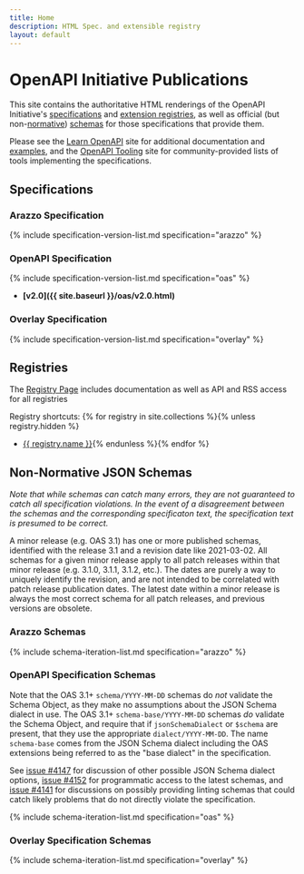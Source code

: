 ```yaml
---
title: Home
description: HTML Spec. and extensible registry
layout: default
---
```


# OpenAPI Initiative Publications

This site contains the authoritative HTML renderings of the OpenAPI Initiative's [specifications](#specifications) and [extension registries](#registries), as well as official (but non-[normative](https://en.wikipedia.org/wiki/Normativity#Standards_documents)) [schemas](#non-normative-json-schemas) for those specifications that provide them.

Please see the [Learn OpenAPI](https://learn.openapis.org) site for additional documentation and [examples](https://learn.openapis.org/examples/), and the [OpenAPI Tooling](https://tools.openapis.org/) site for community-provided lists of tools implementing the specifications.

## Specifications

### Arazzo Specification

{% include specification-version-list.md specification="arazzo" %}

### OpenAPI Specification

{% include specification-version-list.md specification="oas" %}
* **[v2.0]({{ site.baseurl }}/oas/v2.0.html)**

### Overlay Specification

{% include specification-version-list.md specification="overlay" %}

## Registries

The [Registry Page](./registry/index.html) includes documentation as well as API and RSS access for all registries

Registry shortcuts:
{% for registry in site.collections %}{% unless registry.hidden %}
* <a href="registry/{{ registry.slug }}">{{ registry.name }}</a>{% endunless %}{% endfor %}

## Non-Normative JSON Schemas

_Note that while schemas can catch many errors, they are not guaranteed to catch all specification violations.  In the event of a disagreement between the schemas and the corresponding specificaton text, the specification text is presumed to be correct._

A minor release (e.g. OAS 3.1) has one or more published schemas, identified with the release 3.1 and a revision date like 2021-03-02.  All schemas for a given minor release apply to all patch releases within that minor release (e.g. 3.1.0, 3.1.1, 3.1.2, etc.).  The dates are purely a way to uniquely identify the revision, and are not intended to be correlated with patch release publication dates.  The latest date within a minor release is always the most correct schema for all patch releases, and previous versions are obsolete.

### Arazzo Schemas

{% include schema-iteration-list.md specification="arazzo" %}

### OpenAPI Specification Schemas

Note that the OAS 3.1+ `schema/YYYY-MM-DD` schemas do _not_ validate the Schema Object, as they make no assumptions about the JSON Schema dialect in use.  The OAS 3.1+ `schema-base/YYYY-MM-DD` schemas _do_ validate the Schema Object, and require that if `jsonSchemaDialect` or `$schema` are present, that they use the appropriate `dialect/YYYY-MM-DD`.  The name `schema-base` comes from the JSON Schema dialect including the OAS extensions being referred to as the "base dialect" in the specification.

See [issue #4147](https://github.com/OAI/OpenAPI-Specification/issues/4147) for discussion of other possible JSON Schema dialect options, [issue #4152](https://github.com/OAI/OpenAPI-Specification/issues/4152) for programmatic access to the latest schemas, and [issue #4141](https://github.com/OAI/OpenAPI-Specification/issues/4141) for discussions on possibly providing linting schemas that could catch likely problems that do not directly violate the specification.

{% include schema-iteration-list.md specification="oas" %}

### Overlay Specification Schemas

{% include schema-iteration-list.md specification="overlay" %}
